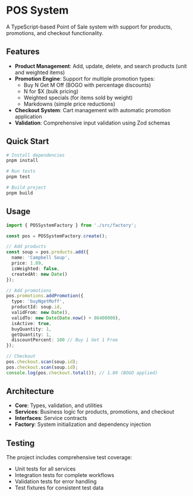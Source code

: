 # POS System

A TypeScript-based Point of Sale system with support for products, promotions, and checkout functionality.

## Features

- **Product Management**: Add, update, delete, and search products (unit and weighted items)
- **Promotion Engine**: Support for multiple promotion types:
  - Buy N Get M Off (BOGO with percentage discounts)
  - N for $X (bulk pricing)
  - Weighted specials (for items sold by weight)
  - Markdowns (simple price reductions)
- **Checkout System**: Cart management with automatic promotion application
- **Validation**: Comprehensive input validation using Zod schemas

## Quick Start

```bash
# Install dependencies
pnpm install

# Run tests
pnpm test

# Build project
pnpm build
```

## Usage

```typescript
import { POSSystemFactory } from './src/factory';

const pos = POSSystemFactory.create();

// Add products
const soup = pos.products.add({
  name: 'Campbell Soup',
  price: 1.89,
  isWeighted: false,
  createdAt: new Date()
});

// Add promotions
pos.promotions.addPromotion({
  type: 'buyNgetMoff',
  productId: soup.id,
  validFrom: new Date(),
  validTo: new Date(Date.now() + 86400000),
  isActive: true,
  buyQuantity: 1,
  getQuantity: 1,
  discountPercent: 100 // Buy 1 Get 1 Free
});

// Checkout
pos.checkout.scan(soup.id);
pos.checkout.scan(soup.id);
console.log(pos.checkout.total()); // 1.89 (BOGO applied)
```

## Architecture

- **Core**: Types, validation, and utilities
- **Services**: Business logic for products, promotions, and checkout
- **Interfaces**: Service contracts
- **Factory**: System initialization and dependency injection

## Testing

The project includes comprehensive test coverage:
- Unit tests for all services
- Integration tests for complete workflows
- Validation tests for error handling
- Test fixtures for consistent test data
